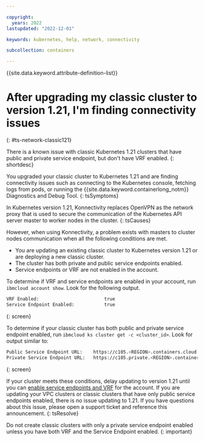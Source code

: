 ```yaml
---

copyright:
  years: 2022
lastupdated: "2022-12-01"

keywords: kubernetes, help, network, connectivity

subcollection: containers

---
```


{{site.data.keyword.attribute-definition-list}}





# After upgrading my classic cluster to version 1.21, I'm finding connectivity issues
{: #ts-network-classic121}

There is a known issue with classic Kubernetes 1.21 clusters that have public and private service endpoint, but don't have VRF enabled.
{: shortdesc}

You upgraded your classic cluster to Kubernetes 1.21 and are finding connectivity issues such as connecting to the Kubernetes console, fetching logs from pods, or running the {{site.data.keyword.containerlong_notm}} Diagnostics and Debug Tool.
{: tsSymptoms}

In Kubernetes version 1.21, Konnectivity replaces OpenVPN as the network proxy that is used to secure the communication of the Kubernetes API server master to worker nodes in the cluster.
{: tsCauses}

However, when using Konnectivity, a problem exists with masters to cluster nodes communication when all the following conditions are met.

- You are updating an existing classic cluster to Kubernetes version 1.21 or are deploying a new classic cluster.
- The cluster has both private and public service endpoints enabled.
- Service endpoints or VRF are not enabled in the account.

To determine if VRF and service endpoints are enabled in your account, run `ibmcloud account show`. Look for the following output.

```sh
VRF Enabled:                        true   
Service Endpoint Enabled:           true 
```
{: screen}


To determine if your classic cluster has both public and private service endpoint enabled, run `ibmcloud ks cluster get -c <cluster_id>`. Look for output similar to:

```sh
Public Service Endpoint URL:    https://c105.<REGION>.containers.cloud.ibm.com:<port> 
Private Service Endpoint URL:   https://c105.private.<REGION>.containers.cloud.ibm.com:<port> 
```
{: screen}

If your cluster meets these conditions, delay updating to version 1.21 until you can [enable service endpoints and VRF](/docs/account?topic=account-vrf-service-endpoint&interface=ui#vrf) for the account. If you are updating your VPC clusters or classic clusters that have only public service endpoints enabled, there is no issue updating to 1.21. If you have questions about this issue, please open a support ticket and reference this announcement.
{: tsResolve}

Do not create classic clusters with only a private service endpoint enabled unless you have both VRF and the Service Endpoint enabled.
{: important}





